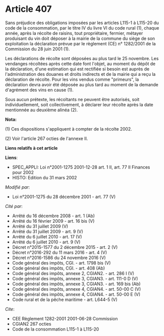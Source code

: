 # Article 407

Sans préjudice des obligations imposées par les articles L115-1 à L115-20 du code de la consommation, par le titre IV du
livre VI du code rural (1), chaque année, après la récolte de raisins, tout propriétaire, fermier, métayer produisant du vin
doit déposer à la mairie de la commune du siège de son exploitation la déclaration prévue par le règlement (CE) n° 1282/2001
de la Commission du 28 juin 2001 (1).

Les déclarations de récolte sont déposées au plus tard le 25 novembre. Les vendanges récoltées après cette date font l'objet,
au moment du dépôt de la déclaration, d'une estimation qui est rectifiée si besoin est auprès de l'administration des douanes
et droits indirects et de la mairie qui a reçu la déclaration de récolte. Pour les vins vendus comme "primeurs", la
déclaration devra avoir été déposée au plus tard au moment de la demande d'agrément des vins en cause (1).

Sous aucun prétexte, les récoltants ne peuvent être autorisés, soit individuellement, soit collectivement, à déclarer leur
récolte après la date mentionnée au deuxième alinéa (2).

**Nota:**

(1) Ces dispositions s'appliquent à compter de la récolte 2002.

(2) Voir l'article 267 octies de l'annexe II.

**Liens relatifs à cet article**

**Liens**:

  - SPEC_APPLI: Loi n°2001-1275 2001-12-28 art. 1 II, art. 77 II Finances pour 2002
  - HISTO: Edition du 31 mars 2002

_Modifié par_:

  - Loi n°2001-1275 du 28 décembre 2001 - art. 77 (V)

_Cité par_:

  - Arrêté du 16 décembre 2008 - art. 1 (Ab)
  - Arrêté du 16 février 2009 - art. 16 bis (V)
  - Arrêté du 31 juillet 2009 (V)
  - Arrêté du 31 juillet 2009 - art. 9 (V)
  - Arrêté du 6 juillet 2010 - art. 17 (V)
  - Arrêté du 6 juillet 2010 - art. 9 (V)
  - Décret n°2015-1577 du 2 décembre 2015 - art. 2 (V)
  - Décret n°2016-292 du 11 mars 2016 - art. 4 (V)
  - Décret n°2016-1586 du 24 novembre 2016 (V)
  - Code général des impôts, CGI. - art. 1798 bis (V)
  - Code général des impôts, CGI. - art. 408 (Ab)
  - Code général des impôts, annexe 2, CGIAN2. - art. 286 I (V)
  - Code général des impôts, annexe 3, CGIAN3. - art. 111-0 D (V)
  - Code général des impôts, annexe 3, CGIAN3. - art. 169 bis (Ab)
  - Code général des impôts, annexe 4, CGIAN4. - art. 50-00 C (V)
  - Code général des impôts, annexe 4, CGIAN4. - art. 50-00 E (V)
  - Code rural et de la pêche maritime - art. L644-5 (V)

_Cite_:

  - CEE Règlement 1282-2001 2001-06-28 Commission
  - CGIAN2 267 octies
  - Code de la consommation L115-1 à L115-20
